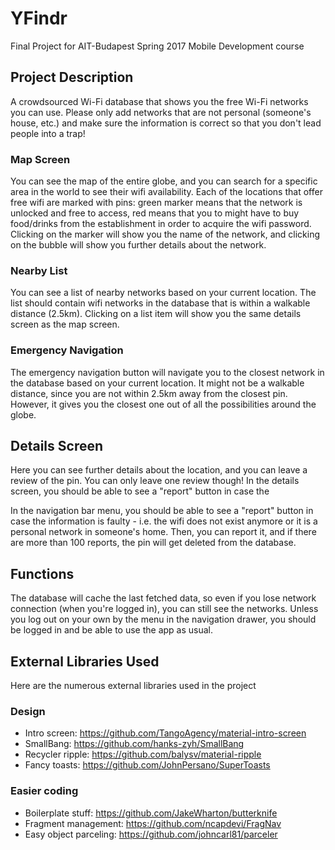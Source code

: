 # YFindr
Final Project for AIT-Budapest Spring 2017 Mobile Development course

## Project Description
A crowdsourced Wi-Fi database that shows you the free Wi-Fi networks you can
use. Please only add networks that are not personal (someone's house, etc.) and
make sure the information is correct so that you don't lead people into a trap!

### Map Screen
You can see the map of the entire globe, and you can search for a specific area
in the world to see their wifi availability. Each of the locations that offer
free wifi are marked with pins: green marker means that the network is unlocked
and free to access, red means that you to might have to buy food/drinks from
the establishment in order to acquire the wifi password. Clicking on the marker
will show you the name of the network, and clicking on the bubble will show you
further details about the network.

### Nearby List
You can see a list of nearby networks based on your current location. The list
should contain wifi networks in the database that is within a walkable
distance (2.5km). Clicking on a list item will show you the same details screen
as the map screen.

### Emergency Navigation
The emergency navigation button will navigate you to the closest network in the
database based on your current location. It might not be a walkable distance,
since you are not within 2.5km away from the closest pin. However, it gives you
the closest one out of all the possibilities around the globe.

## Details Screen
Here you can see further details about the location, and you can leave a review
of the pin. You can only leave one review though! In the details screen, you should be able to see a "report" button in case the

In the navigation bar menu, you should be able to see a "report" button in case the
information is faulty - i.e. the wifi does not exist anymore or it is a personal
network in someone's home. Then, you can report it, and if there are more than 
100 reports, the pin will get deleted from the database.


## Functions
The database will cache the last fetched data, so even if you lose network
connection (when you're logged in), you can still see the networks. Unless you
log out on your own by the menu in the navigation drawer, you should be logged
in and be able to use the app as usual.

## External Libraries Used
Here are the numerous external libraries used in the project

### Design
* Intro screen: https://github.com/TangoAgency/material-intro-screen
* SmallBang: https://github.com/hanks-zyh/SmallBang
* Recycler ripple: https://github.com/balysv/material-ripple
* Fancy toasts: https://github.com/JohnPersano/SuperToasts

### Easier coding
* Boilerplate stuff: https://github.com/JakeWharton/butterknife
* Fragment management: https://github.com/ncapdevi/FragNav
* Easy object parceling: https://github.com/johncarl81/parceler


